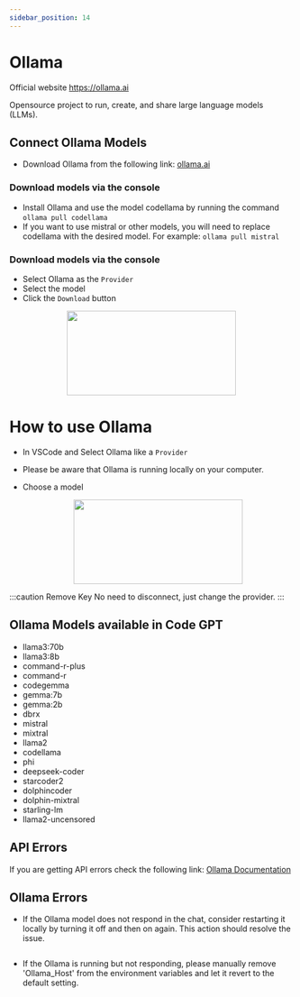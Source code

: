 ```yaml
---
sidebar_position: 14
---
```


# Ollama

Official website https://ollama.ai

Opensource project to run, create, and share large language models (LLMs).
## Connect Ollama Models
- Download Ollama from the following link: [ollama.ai](https://ollama.ai/)

### Download models via the console
- Install Ollama and use the model codellama by running the command ```ollama pull codellama```
- If you want to use mistral or other models, you will need to replace codellama with the desired model. For example: ```ollama pull mistral```

### Download models via the console
- Select Ollama as the `Provider`
- Select the model
- Click the `Download` button

<p align="center">
      <img width="300" height="150" src="https://github.com/davila7/code-gpt-docs/assets/37567214/65f81b2c-cf92-4e94-9041-bc4bcfe80477" />
</p>

# How to use Ollama

- In VSCode and Select Ollama like a `Provider`
- Please be aware that Ollama is running locally on your computer.
- Choose a model

    <p align="center">
      <img width="300" height="150" src="https://github.com/davila7/code-gpt-docs/assets/37567214/65f81b2c-cf92-4e94-9041-bc4bcfe80477" />
    </p>
  

:::caution Remove Key 
No need to disconnect, just change the provider.
:::
  
## Ollama Models available in Code GPT
- llama3:70b
- llama3:8b
- command-r-plus
- command-r
- codegemma
- gemma:7b
- gemma:2b
- dbrx
- mistral
- mixtral
- llama2
- codellama
- phi
- deepseek-coder
- starcoder2
- dolphincoder
- dolphin-mixtral
- starling-lm
- llama2-uncensored



## API Errors
If you are getting API errors check the following link: [Ollama Documentation](https://ollama.ai/)

## Ollama Errors
- If the Ollama model does not respond in the chat, consider restarting it locally by turning it off and then on again. This action should resolve the issue.

    <p align="center">
      <img width="250" height="00" src="https://github.com/davila7/code-gpt-docs/assets/37567214/4bd4e2c8-dbfb-46f3-b4d3-c3484cc7692c"/>
    </p>
  
- If the Ollama is running but not responding, please manually remove 'Ollama_Host' from the environment variables and let it revert to the default setting.
    


 



